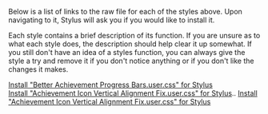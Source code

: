 Below is a list of links to the raw file for each of the styles above. Upon navigating to it, Stylus will ask you if you would like to install it.  

Each style contains a brief description of its function. If you are unsure as to what each style does, the description should help clear it up somewhat. If you still don't have an idea of a styles function, you can always give the style a try and remove it if you don't notice anything or if you don't like the changes it makes.  

[Install "Better Achievement Progress Bars.user.css" for Stylus](https://raw.githubusercontent.com/Neop0litan/CSS-Tweaks/main/Stylus/steamcommunity.com/Better%20Achievement%20Progress%20Bars.user.css)  
[Install "Achievement Icon Vertical Alignment Fix.user.css" for Stylus](https://raw.githubusercontent.com/Neop0litan/CSS-Tweaks/main/Stylus/steamcommunity.com/Achievement%20Icon%20Vertical%20Alignment%20Fix.user.css)..
[Install "Achievement Icon Vertical Alignment Fix.user.css" for Stylus](https://raw.githubusercontent.com/Neop0litan/CSS-Tweaks/main/Stylus/steamcommunity.com/Single%20Line%20Achievement%20Unlock%20Dates.user.css)